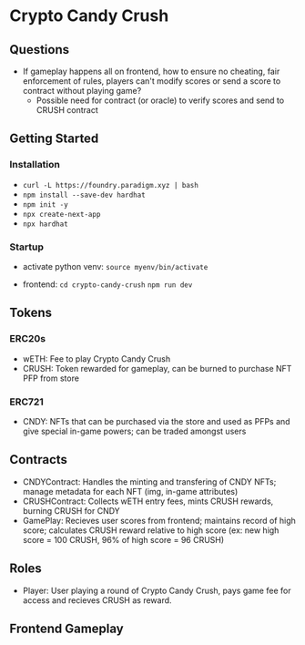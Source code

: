 # Crypto Candy Crush

## Questions
* If gameplay happens all on frontend, how to ensure no cheating, fair enforcement of rules, players can't modify scores or send a score to contract without playing game?
    * Possible need for contract (or oracle) to verify scores and send to CRUSH contract


## Getting Started
### Installation
* `curl -L https://foundry.paradigm.xyz | bash`
* `npm install --save-dev hardhat`
* `npm init -y`
* `npx create-next-app`
* `npx hardhat`

### Startup
* activate python venv:
`source myenv/bin/activate`

* frontend: 
`cd crypto-candy-crush`
`npm run dev`


## Tokens
### ERC20s
* wETH: Fee to play Crypto Candy Crush
* CRUSH: Token rewarded for gameplay, can be burned to purchase NFT PFP from store
### ERC721
* CNDY: NFTs that can be purchased via the store and used as PFPs and give special in-game powers; can be traded amongst users


## Contracts
* CNDYContract: Handles the minting and transfering of CNDY NFTs; manage metadata for each NFT (img, in-game attributes)
* CRUSHContract: Collects wETH entry fees, mints CRUSH rewards, burning CRUSH for CNDY
* GamePlay: Recieves user scores from frontend; maintains record of high score; calculates CRUSH reward relative to high score (ex: new high score = 100 CRUSH, 96% of high score = 96 CRUSH)


## Roles
* Player: User playing a round of Crypto Candy Crush, pays game fee for access and recieves CRUSH as reward.


## Frontend Gameplay
